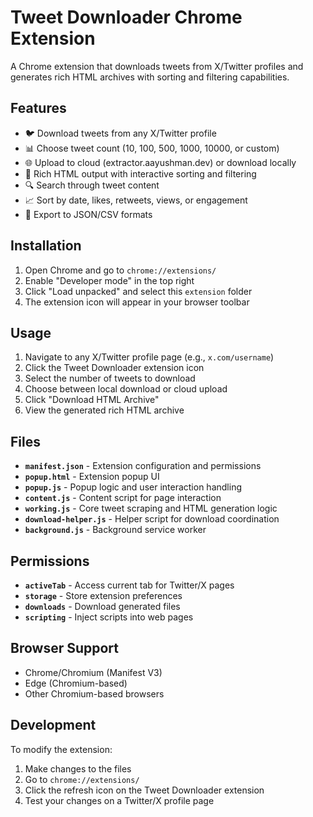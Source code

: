 # Tweet Downloader Chrome Extension

A Chrome extension that downloads tweets from X/Twitter profiles and generates rich HTML archives with sorting and filtering capabilities.

## Features

- 🐦 Download tweets from any X/Twitter profile
- 📊 Choose tweet count (10, 100, 500, 1000, 10000, or custom)
- 🌐 Upload to cloud (extractor.aayushman.dev) or download locally
- 📱 Rich HTML output with interactive sorting and filtering
- 🔍 Search through tweet content
- 📈 Sort by date, likes, retweets, views, or engagement
- 📄 Export to JSON/CSV formats

## Installation

1. Open Chrome and go to `chrome://extensions/`
2. Enable "Developer mode" in the top right
3. Click "Load unpacked" and select this `extension` folder
4. The extension icon will appear in your browser toolbar

## Usage

1. Navigate to any X/Twitter profile page (e.g., `x.com/username`)
2. Click the Tweet Downloader extension icon
3. Select the number of tweets to download
4. Choose between local download or cloud upload
5. Click "Download HTML Archive"
6. View the generated rich HTML archive

## Files

- **`manifest.json`** - Extension configuration and permissions
- **`popup.html`** - Extension popup UI
- **`popup.js`** - Popup logic and user interaction handling
- **`content.js`** - Content script for page interaction
- **`working.js`** - Core tweet scraping and HTML generation logic
- **`download-helper.js`** - Helper script for download coordination
- **`background.js`** - Background service worker

## Permissions

- **`activeTab`** - Access current tab for Twitter/X pages
- **`storage`** - Store extension preferences
- **`downloads`** - Download generated files
- **`scripting`** - Inject scripts into web pages

## Browser Support

- Chrome/Chromium (Manifest V3)
- Edge (Chromium-based)
- Other Chromium-based browsers

## Development

To modify the extension:

1. Make changes to the files
2. Go to `chrome://extensions/`
3. Click the refresh icon on the Tweet Downloader extension
4. Test your changes on a Twitter/X profile page
